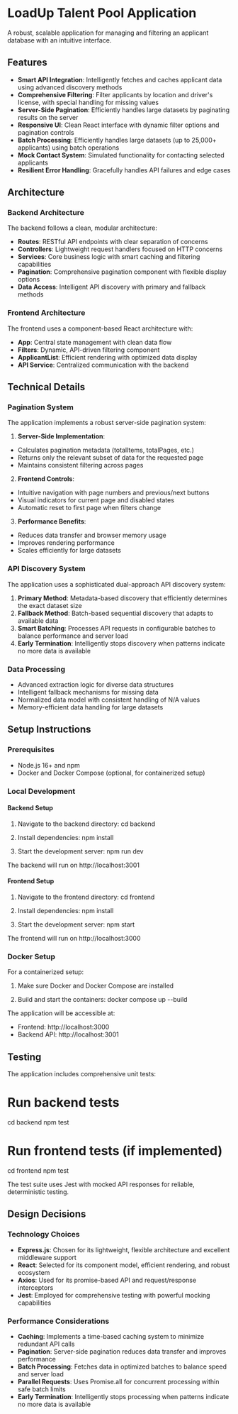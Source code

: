 # LoadUp Talent Pool Application

A robust, scalable application for managing and filtering an applicant database with an intuitive interface.

## Features

- **Smart API Integration**: Intelligently fetches and caches applicant data using advanced discovery methods
- **Comprehensive Filtering**: Filter applicants by location and driver's license, with special handling for missing values
- **Server-Side Pagination**: Efficiently handles large datasets by paginating results on the server
- **Responsive UI**: Clean React interface with dynamic filter options and pagination controls
- **Batch Processing**: Efficiently handles large datasets (up to 25,000+ applicants) using batch operations
- **Mock Contact System**: Simulated functionality for contacting selected applicants
- **Resilient Error Handling**: Gracefully handles API failures and edge cases

## Architecture

### Backend Architecture

The backend follows a clean, modular architecture:

- **Routes**: RESTful API endpoints with clear separation of concerns
- **Controllers**: Lightweight request handlers focused on HTTP concerns
- **Services**: Core business logic with smart caching and filtering capabilities
- **Pagination**: Comprehensive pagination component with flexible display options
- **Data Access**: Intelligent API discovery with primary and fallback methods

### Frontend Architecture

The frontend uses a component-based React architecture with:

- **App**: Central state management with clean data flow
- **Filters**: Dynamic, API-driven filtering component
- **ApplicantList**: Efficient rendering with optimized data display
- **API Service**: Centralized communication with the backend

## Technical Details

### Pagination System

The application implements a robust server-side pagination system:

1. **Server-Side Implementation**: 
  - Calculates pagination metadata (totalItems, totalPages, etc.)
  - Returns only the relevant subset of data for the requested page
  - Maintains consistent filtering across pages

2. **Frontend Controls**:
  - Intuitive navigation with page numbers and previous/next buttons
  - Visual indicators for current page and disabled states
  - Automatic reset to first page when filters change

3. **Performance Benefits**:
  - Reduces data transfer and browser memory usage
  - Improves rendering performance
  - Scales efficiently for large datasets

### API Discovery System

The application uses a sophisticated dual-approach API discovery system:

1. **Primary Method**: Metadata-based discovery that efficiently determines the exact dataset size
2. **Fallback Method**: Batch-based sequential discovery that adapts to available data
3. **Smart Batching**: Processes API requests in configurable batches to balance performance and server load
4. **Early Termination**: Intelligently stops discovery when patterns indicate no more data is available

### Data Processing

- Advanced extraction logic for diverse data structures
- Intelligent fallback mechanisms for missing data
- Normalized data model with consistent handling of N/A values
- Memory-efficient data handling for large datasets

## Setup Instructions

### Prerequisites

- Node.js 16+ and npm
- Docker and Docker Compose (optional, for containerized setup)

### Local Development

#### Backend Setup

1. Navigate to the backend directory:
   cd backend

2. Install dependencies:
   npm install

3. Start the development server:
   npm run dev

The backend will run on http://localhost:3001

#### Frontend Setup

1. Navigate to the frontend directory:
   cd frontend

2. Install dependencies:
   npm install

3. Start the development server:
   npm start

The frontend will run on http://localhost:3000

### Docker Setup

For a containerized setup:

1. Make sure Docker and Docker Compose are installed

2. Build and start the containers:
   docker compose up --build

The application will be accessible at:
- Frontend: http://localhost:3000
- Backend API: http://localhost:3001

## Testing

The application includes comprehensive unit tests:

# Run backend tests
cd backend
npm test

# Run frontend tests (if implemented)
cd frontend
npm test

The test suite uses Jest with mocked API responses for reliable, deterministic testing.

## Design Decisions

### Technology Choices

- **Express.js**: Chosen for its lightweight, flexible architecture and excellent middleware support
- **React**: Selected for its component model, efficient rendering, and robust ecosystem
- **Axios**: Used for its promise-based API and request/response interceptors
- **Jest**: Employed for comprehensive testing with powerful mocking capabilities

### Performance Considerations

- **Caching**: Implements a time-based caching system to minimize redundant API calls
- **Pagination**: Server-side pagination reduces data transfer and improves performance
- **Batch Processing**: Fetches data in optimized batches to balance speed and server load
- **Parallel Requests**: Uses Promise.all for concurrent processing within safe batch limits
- **Early Termination**: Intelligently stops processing when patterns indicate no more data is available
